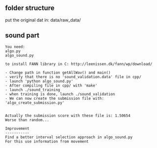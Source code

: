 folder structure
----------------

put the original dat in:
data/raw_data/



sound part
----------

    You need:
    algo.py
    algo_sound.py

    to install FANN library in C: http://leenissen.dk/fann/wp/download/

    - Change path in function getAllWav() and main()
    - verify that there is no 'sound_validation.data' file in cpp/
    - launch 'python algo_sound.py'
    - After compiling file in cpp/ with 'make'
    - launch ./sound_training
    - when training is done, launch ./sound_validation
    - We can now create the submission file with: 'algo_create_submission.py'


    Actually the submission score with these file is: 1.50654
    Worse than random...
    
    Improvement
    -----------
    Find a better interval selection approach in algo_sound.py 
    For this use information from movement



